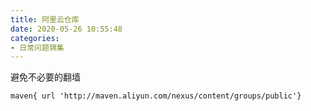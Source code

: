 ```yaml
---
title: 阿里云仓库
date: 2020-05-26 10:55:48
categories:
- 日常问题锦集
---
```

避免不必要的翻墙
```
maven{ url 'http://maven.aliyun.com/nexus/content/groups/public'}
```
